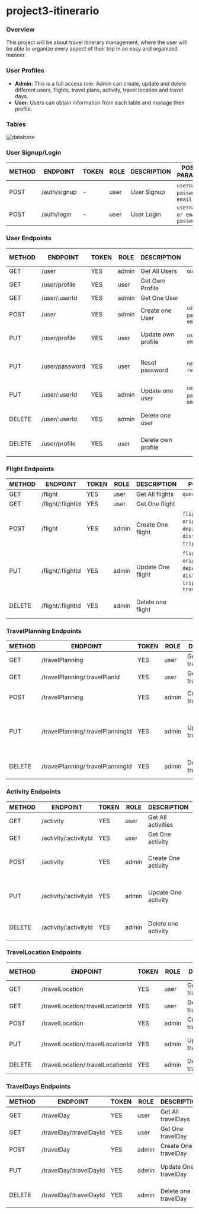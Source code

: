 # project3-itinerario

### Overview

This project will be about travel itinerary management, where the user will be able to organize every aspect of their trip in an easy and organized manner.

### User Profiles

- **Admin**: This is a full access role. Admin can create, update and delete different users, flights, travel plans, activity, travel location and travel days.
- **User**: Users can obtain information from each table and manage their profile. 

### Tables

![database](https://github.com/nextokoi/project3-itinerario-backend/assets/85761293/186fc7d2-fc84-4626-9b11-5517b650d367)


### User Signup/Login

| METHOD | ENDPOINT          | TOKEN | ROLE  | DESCRIPTION        | POST PARAMS                                                                                                         | RETURNS                |
|--------|-------------------|-------|-------|--------------------|---------------------------------------------------------------------------------------------------------------------|------------------------|
| POST   | /auth/signup      | -     | user  | User Signup        |   `username`, `password`, `email`                                                      | { token: `token` }     |
| POST   | /auth/login       | -     | user  | User Login         |   `username or email`, `password`                                                                            | { token: `token` }     |


### User Endpoints

| METHOD | ENDPOINT           | TOKEN | ROLE  | DESCRIPTION               | POST PARAMS                                                                                                         | RETURNS                           |
|--------|--------------------|-------|-------|---------------------------|---------------------------------------------------------------------------------------------------------------------|-----------------------------------|
| GET    | /user              | YES   | admin | Get All Users             | `query params`                                                                                                      | [{user}]                          |
| GET    | /user/profile      | YES   | user  | Get Own Profile           |                                                                                                                     | {user}                            
| GET    | /user/:userId      | YES   | admin | Get One User              |                                                                                                                     | {user}                            |
| POST   | /user              | YES   | admin | Create one User           |  `username`, `password`, `role`, `email`                                                                            | {user}                            |
| PUT    | /user/profile      | YES   | user  | Update own profile        |  `username`, `email`                                                                                       | {message: 'Profile updated'}      |
| PUT    | /user/password     | YES   | user  | Reset password            |  `newPassword`, `repeatPassword`                                                                                    | { message: 'Password updated' }   |
| PUT    | /user/:userId      | YES   | admin | Update one user           |  `username`, `password`, `role`, `email`                                                                            | {message: 'User updated'}         |
| DELETE | /user/:userId      | YES   | admin | Delete one user           |                                                                                                                     | {message: 'User deleted'}         |
| DELETE | /user/profile      | YES   | user  | Delete own profile        |                                                                                                                     | {message: 'Profile deleted'}      |


### Flight Endpoints

| METHOD | ENDPOINT                           | TOKEN | ROLE  | DESCRIPTION                 | POST PARAMS                                     | RETURNS                        |
|--------|------------------------------------|-------|-------|-----------------------------|-------------------------------------------------|--------------------------------|
| GET    | /flight                            | YES   | user  | Get All flights             | `query params`                                  | [{flight}]                       |
| GET    | /flight/:flightId                  | YES   | user  | Get One flight              |                                                 | {flight}                         |
| POST   | /flight                            | YES   | admin | Create One flight           | `flight_num`,`airline`, `origin`, `depart_date`, `distance`, `duration`, `trip_class`, `price`   | {flight}                |
| PUT    | /flight/:flightId                  | YES   | admin | Update One flight              | `flight_num`,`airline`, `origin`, `depart_date`, `distance`, `duration`, `trip_class`, `price`, `travel_location_id`  | {message: 'Flight updated'} |
| DELETE | /flight/:flightId                  | YES   | admin | Delete one flight              |                                                 | {message: 'flight deleted'}    |


### TravelPlanning Endpoints

| METHOD | ENDPOINT                           | TOKEN | ROLE  | DESCRIPTION                 | POST PARAMS                                     | RETURNS                        |
|--------|------------------------------------|-------|-------|-----------------------------|-------------------------------------------------|--------------------------------|
| GET    | /travelPlanning                              | YES   | user  | Get All travelPlannings               | `query params`                                  | [{travelPlanning}]                       |
| GET    | /travelPlanning/:travelPlanId                      | YES   | user  | Get One travelPlanning          |                                                 | {travelPlanning}                         |
| POST   | /travelPlanning                              | YES   | admin | Create One travelPlanning             | `name`,`description`, `beginning_date`, `ending_date`  | {travelPlanning}                |
| PUT    | /travelPlanning/:travelPlanningId                      | YES   | admin | Update One travelPlanning       | `name`,`description`, `beginning_date`, `ending_date`, `flight_going_id`, `flight_return_id`, `travel_location_id`  | {message: 'travel planning updated'} |
| DELETE | /travelPlanning/:travelPlanningId                      | YES   | admin | Delete one travelPlanning              |                                                 | {message: 'travel planning deleted'}    |


### Activity Endpoints

| METHOD | ENDPOINT                           | TOKEN | ROLE  | DESCRIPTION                 | POST PARAMS                                     | RETURNS                        |
|--------|------------------------------------|-------|-------|-----------------------------|-------------------------------------------------|--------------------------------|
| GET    | /activity                              | YES   | user  | Get All activities               | `query params`                                  | [{activity}]                       |
| GET    | /activity/:activityId                      | YES   | user  | Get One activity                |                                                 | {activity}                         |
| POST   | /activity                              | YES   | admin | Create One activity              | `name`,`direction`, `category`, `isActivity`, `rating`, `url`  | {activity}                |
| PUT    | /activity/:activityId                      | YES   | admin | Update One activity              | `name`,`direction`, `category`, `isActivity`, `rating`, `url`, `travel_location_id`  | {message: 'activity updated'} |
| DELETE | /activity/:activityId                      | YES   | admin | Delete one activity              |                                                 | {message: 'activity deleted'}    |


### TravelLocation Endpoints

| METHOD | ENDPOINT                           | TOKEN | ROLE  | DESCRIPTION                 | POST PARAMS                                     | RETURNS                        |
|--------|------------------------------------|-------|-------|-----------------------------|-------------------------------------------------|--------------------------------|
| GET    | /travelLocation                              | YES   | user  | Get All travelLocations               | `query params`                                  | [{travelLocation}]                       |
| GET    | /travelLocation/:travelLocationId                      | YES   | user  | Get One travelLocation                |                                                 | {travelLocation}                         |
| POST   | /travelLocation                              | YES   | admin | Create One travelLocation              | `name`,`country`  | {travelLocation}                |
| PUT    | /travelLocation/:travelLocationId                      | YES   | admin | Update One travelLocation              | `name`,`country` | {message: 'travel location updated'} |
| DELETE | /travelLocation/:travelLocationId                      | YES   | admin | Delete one travelLocation              |                                                 | {message: 'travel location deleted'}    |


### TravelDays Endpoints

| METHOD | ENDPOINT                           | TOKEN | ROLE  | DESCRIPTION                 | POST PARAMS                                     | RETURNS                        |
|--------|------------------------------------|-------|-------|-----------------------------|-------------------------------------------------|--------------------------------|
| GET    | /travelDay                              | YES   | user  | Get All travelDays               | `query params`                                  | [{travelDay}]                       |
| GET    | /travelDay/:travelDayId                      | YES   | user  | Get One travelDay                |                                                 | {travelDay}                         |
| POST   | /travelDay                              | YES   | admin | Create One travelDay              | `date`  | {travelDay}                |
| PUT    | /travelDay/:travelDayId                      | YES   | admin | Update One travelDay              | `date`,`travel_planning_id`, `activity_id` | {message: 'travel day updated'} |
| DELETE | /travelDay/:travelDayId                      | YES   | admin | Delete one travelDay              |                                                 | {message: 'travel day deleted'}    |
